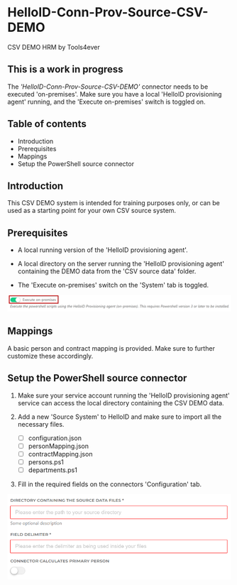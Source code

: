 # HelloID-Conn-Prov-Source-CSV-DEMO
 CSV DEMO HRM by Tools4ever

## This is a work in progress

The _'HelloID-Conn-Prov-Source-CSV-DEMO'_ connector needs to be executed 'on-premises'. Make sure you have a local 'HelloID provisioning agent' running, and the 'Execute on-premises' switch is toggled on.

## Table of contents

- Introduction
- Prerequisites
- Mappings
- Setup the PowerShell source connector

## Introduction

This CSV DEMO system is intended for training purposes only, or can be used as a starting point for your own CSV source system.

## Prerequisites

- A local running version of the 'HelloID provisioning agent'.

- A local directory on the server running the 'HelloID provisioning agent' containing the DEMO data from the 'CSV source data' folder.

- The 'Execute on-premises' switch on the 'System' tab is toggled.

![image](./assets/hid.png)

## Mappings

A basic person and contract mapping is provided. Make sure to further customize these accordingly.

## Setup the PowerShell source connector

1. Make sure your service account running the 'HelloID provisioning agent' service can access the local directory containing the CSV DEMO data.

2. Add a new 'Source System' to HelloID and make sure to import all the necessary files.

    - [ ] configuration.json
    - [ ] personMapping.json
    - [ ] contractMapping.json
    - [ ] persons.ps1
    - [ ] departments.ps1

3. Fill in the required fields on the connectors 'Configuration' tab.

![image](./assets/config.png)